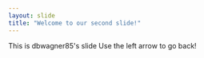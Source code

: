 ```yaml
---
layout: slide
title: "Welcome to our second slide!"
---
```

This is dbwagner85's slide
Use the left arrow to go back!